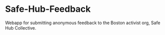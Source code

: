 # Safe-Hub-Feedback
Webapp for submitting anonymous feedback to the Boston activist org, Safe Hub Collective.
